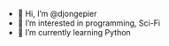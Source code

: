 - 👋 Hi, I’m @djongepier
- 👀 I’m interested in programming, Sci-Fi
- 🌱 I’m currently learning Python
